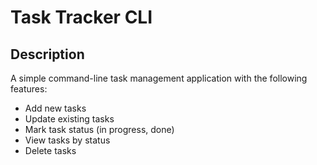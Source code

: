 # Task Tracker CLI

## Description

A simple command-line task management application with the following features:
- Add new tasks
- Update existing tasks
- Mark task status (in progress, done)
- View tasks by status
- Delete tasks
